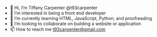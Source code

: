 - 👋 Hi, I’m Tiffany Carpenter @t93carpenter
- 👀 I’m interested in being a front end developer
- 🌱 I’m currently learning HTML, JavaScript, Python, and proofreading
- 💞️ I’m looking to collaborate on building a website or application
- 📫 How to reach me t93carpenter@gmail.com

<!---
t93carpenter/t93carpenter is a ✨ special ✨ repository because its `README.md` (this file) appears on your GitHub profile.
You can click the Preview link to take a look at your changes.
--->
